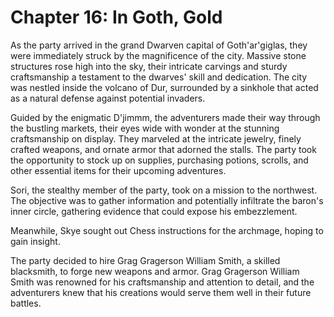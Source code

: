 # Chapter 16: In Goth, Gold

As the party arrived in the grand Dwarven capital of Goth'ar'giglas, they were immediately struck by the magnificence of the city. Massive stone structures rose high into the sky, their intricate carvings and sturdy craftsmanship a testament to the dwarves' skill and dedication. The city was nestled inside the volcano of Dur, surrounded by a sinkhole that acted as a natural defense against potential invaders.

Guided by the enigmatic D'jimmm, the adventurers made their way through the bustling markets, their eyes wide with wonder at the stunning craftsmanship on display. They marveled at the intricate jewelry, finely crafted weapons, and ornate armor that adorned the stalls. The party took the opportunity to stock up on supplies, purchasing potions, scrolls, and other essential items for their upcoming adventures.

Sori, the stealthy member of the party, took on a mission to the northwest. The objective was to gather information and potentially infiltrate the baron's inner circle, gathering evidence that could expose his embezzlement.

Meanwhile, Skye sought out Chess instructions for the archmage, hoping to gain insight.

The party decided to hire Grag Gragerson William Smith, a skilled blacksmith, to forge new weapons and armor. Grag Gragerson William Smith was renowned for his craftsmanship and attention to detail, and the adventurers knew that his creations would serve them well in their future battles.